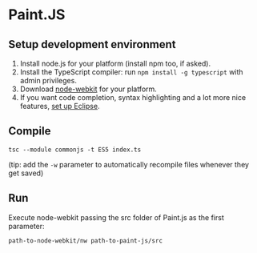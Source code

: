 Paint.JS
========

Setup development environment
-----------------------------
 1. Install node.js for your platform (install npm too, if asked).
 2. Install the TypeScript compiler: run `npm install -g typescript` with admin privileges.
 3. Download [node-webkit](https://github.com/rogerwang/node-webkit) for your platform.
 4. If you want code completion, syntax highlighting and a lot more nice features, [set up Eclipse](https://github.com/Antaniasdasd/Paint.js/wiki/Setting-Up-IDE).

Compile
-------
    tsc --module commonjs -t ES5 index.ts

(tip: add the `-w` parameter to automatically recompile files whenever they get saved)

Run
---
Execute node-webkit passing the src folder of Paint.js as the first parameter:

    path-to-node-webkit/nw path-to-paint-js/src
